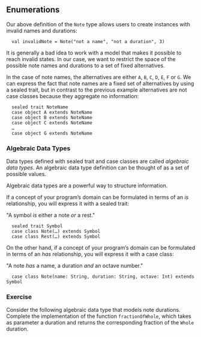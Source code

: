 
## Enumerations

Our above definition of the `Note` type allows users to create instances
with invalid names and durations:

      val invalidNote = Note("not a name", "not a duration", 3)

It is generally a bad idea to work with a model that makes it possible
to reach invalid states. In our case, we want to restrict the space
of the possible note names and durations to a set of fixed alternatives.

In the case of note names, the alternatives are either `A`, `B`, `C`,
`D`, `E`, `F` or `G`. We can express the fact that note names are
a fixed set of alternatives by using a sealed trait, but in contrast to
the previous example alternatives are not case classes because they
aggregate no information:

      sealed trait NoteName
      case object A extends NoteName
      case object B extends NoteName
      case object C extends NoteName
      …
      case object G extends NoteName

### Algebraic Data Types

Data types defined with sealed trait and case classes are called
*algebraic data types*. An algebraic data type definition can
be thought of as a set of possible values.

Algebraic data types are a powerful way to structure information.

If a concept of your program’s domain can be formulated in terms of
an *is* relationship, you will express it with a sealed trait:

"A symbol *is* either a note *or* a rest."

      sealed trait Symbol
      case class Note(…) extends Symbol
      case class Rest(…) extends Symbol

On the other hand, if a concept of your program’s domain can be
formulated in terms of an *has* relationship, you will express it
with a case class:

"A note *has* a name, a duration *and* an octave number."

      case class Note(name: String, duration: String, octave: Int) extends Symbol

### Exercise

Consider the following algebraic data type that models note durations.
Complete the implementation of the function `fractionOfWhole`, which
takes as parameter a duration and returns the corresponding fraction
of the `Whole` duration.

